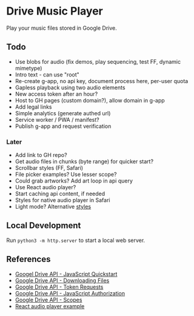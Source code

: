 
# Drive Music Player

Play your music files stored in Google Drive.

## Todo

- Use blobs for audio (fix demos, play sequencing, test FF, dynamic mimetype)
- Intro text - can use "root"
- Re-create g-app, no api key, document process here, per-user quota
- Gapless playback using two audio elements
- New access token after an hour?
- Host to GH pages (custom domain?), allow domain in g-app
- Add legal links
- Simple analytics (generate authed url)
- Service worker / PWA / manifest?
- Publish g-app and request verification

### Later

- Add link to GH repo?
- Get audio files in chunks (byte range) for quicker start?
- Scrollbar styles (FF, Safari)
- File picker examples? Use lesser scope?
- Could grab artworks? Add art loop in api query
- Use React audio player?
- Start caching api content, if needed
- Styles for native audio player in Safari
- Light mode? Alternative [styles](https://cdnjs.com/libraries/github-markdown-css)

## Local Development

Run `python3 -m http.server` to start a local web server. 

## References

- [Googel Drive API - JavaScript Quickstart](https://developers.google.com/drive/api/quickstart/js)
- [Google Drive API - Downloading Files](https://developers.google.com/drive/api/v3/manage-downloads)
- [Google Drive API - Token Requests](https://developers.google.com/identity/oauth2/web/guides/use-token-model)
- [Google Drive API - JavaScript Authorization](https://developers.google.com/identity/oauth2/web/reference/js-reference)
- [Google Drive API - Scopes](https://developers.google.com/drive/api/guides/api-specific-auth)
- [React audio player example](https://codesandbox.io/s/react-w877cp)

